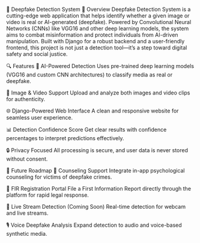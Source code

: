 🧠 Deepfake Detection System
  🚨 Overview
    Deepfake Detection System is a cutting-edge web application that helps identify whether a given image or video is real or AI-generated (deepfake). Powered by Convolutional Neural Networks (CNNs) like VGG16 and other deep learning models, the system aims to combat misinformation and protect individuals from AI-driven manipulation.
    Built with Django for a robust backend and a user-friendly frontend, this project is not just a detection tool—it’s a step toward digital safety and social justice.

🔍 Features
  🎯 AI-Powered Detection
    Uses pre-trained deep learning models (VGG16 and custom CNN architectures) to classify media as real or deepfake.

  📸 Image & Video Support
    Upload and analyze both images and video clips for authenticity.

  🌐 Django-Powered Web Interface
    A clean and responsive website for seamless user experience.

  📊 Detection Confidence Score
    Get clear results with confidence percentages to interpret predictions effectively.

  🔒 Privacy Focused
    All processing is secure, and user data is never stored without consent.

🌟 Future Roadmap
  💬 Counseling Support
    Integrate in-app psychological counseling for victims of deepfake crimes.

  📝 FIR Registration Portal
    File a First Information Report directly through the platform for rapid legal response.

  🎥 Live Stream Detection (Coming Soon)
    Real-time detection for webcam and live streams.

  🎙️ Voice Deepfake Analysis
    Expand detection to audio and voice-based synthetic media.

